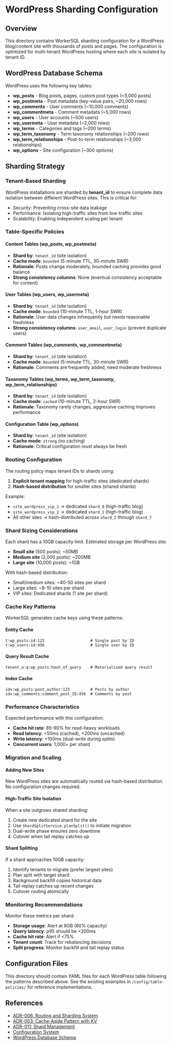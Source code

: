 # WordPress Sharding Configuration

## Overview

This directory contains WorkerSQL sharding configuration for a WordPress blog/content site with thousands of posts and pages. The configuration is optimized for multi-tenant WordPress hosting where each site is isolated by tenant ID.

## WordPress Database Schema

WordPress uses the following key tables:
- **wp_posts** - Blog posts, pages, custom post types (~5,000 posts)
- **wp_postmeta** - Post metadata (key-value pairs, ~20,000 rows)
- **wp_comments** - User comments (~10,000 comments)
- **wp_commentmeta** - Comment metadata (~5,000 rows)
- **wp_users** - User accounts (~500 users)
- **wp_usermeta** - User metadata (~2,000 rows)
- **wp_terms** - Categories and tags (~200 terms)
- **wp_term_taxonomy** - Term taxonomy relationships (~200 rows)
- **wp_term_relationships** - Post-to-term relationships (~3,000 relationships)
- **wp_options** - Site configuration (~300 options)

## Sharding Strategy

### Tenant-Based Sharding

WordPress installations are sharded by **tenant_id** to ensure complete data isolation between different WordPress sites. This is critical for:
- Security: Preventing cross-site data leakage
- Performance: Isolating high-traffic sites from low-traffic sites
- Scalability: Enabling independent scaling per tenant

### Table-Specific Policies

#### Content Tables (wp_posts, wp_postmeta)
- **Shard by**: `tenant_id` (site isolation)
- **Cache mode**: `bounded` (5-minute TTL, 30-minute SWR)
- **Rationale**: Posts change moderately, bounded caching provides good balance
- **Strong consistency columns**: None (eventual consistency acceptable for content)

#### User Tables (wp_users, wp_usermeta)
- **Shard by**: `tenant_id` (site isolation)
- **Cache mode**: `bounded` (10-minute TTL, 1-hour SWR)
- **Rationale**: User data changes infrequently but needs reasonable freshness
- **Strong consistency columns**: `user_email`, `user_login` (prevent duplicate users)

#### Comment Tables (wp_comments, wp_commentmeta)
- **Shard by**: `tenant_id` (site isolation)
- **Cache mode**: `bounded` (5-minute TTL, 30-minute SWR)
- **Rationale**: Comments are frequently added, need moderate freshness

#### Taxonomy Tables (wp_terms, wp_term_taxonomy, wp_term_relationships)
- **Shard by**: `tenant_id` (site isolation)
- **Cache mode**: `cached` (10-minute TTL, 2-hour SWR)
- **Rationale**: Taxonomy rarely changes, aggressive caching improves performance

#### Configuration Table (wp_options)
- **Shard by**: `tenant_id` (site isolation)
- **Cache mode**: `strong` (no caching)
- **Rationale**: Critical configuration must always be fresh

### Routing Configuration

The routing policy maps tenant IDs to shards using:
1. **Explicit tenant mapping** for high-traffic sites (dedicated shards)
2. **Hash-based distribution** for smaller sites (shared shards)

Example:
- `site_wordpress_vip_1` → dedicated `shard_0` (high-traffic blog)
- `site_wordpress_vip_2` → dedicated `shard_1` (high-traffic blog)
- All other sites → hash-distributed across `shard_2` through `shard_7`

### Shard Sizing Considerations

Each shard has a 10GB capacity limit. Estimated storage per WordPress site:
- **Small site** (500 posts): ~50MB
- **Medium site** (2,000 posts): ~200MB
- **Large site** (10,000 posts): ~1GB

With hash-based distribution:
- Small/medium sites: ~40-50 sites per shard
- Large sites: ~8-10 sites per shard
- VIP sites: Dedicated shards (1 site per shard)

### Cache Key Patterns

WorkerSQL generates cache keys using these patterns:

#### Entity Cache
```
t:wp_posts:id:123                    # Single post by ID
t:wp_users:id:456                    # Single user by ID
```

#### Query Result Cache
```
tenant_a:q:wp_posts:hash_of_query    # Materialized query result
```

#### Index Cache
```
idx:wp_posts:post_author:123         # Posts by author
idx:wp_comments:comment_post_ID:456  # Comments by post
```

### Performance Characteristics

Expected performance with this configuration:
- **Cache hit rate**: 85-90% for read-heavy workloads
- **Read latency**: <50ms (cached), <200ms (uncached)
- **Write latency**: <100ms (dual-write during splits)
- **Concurrent users**: 1,000+ per shard

### Migration and Scaling

#### Adding New Sites
New WordPress sites are automatically routed via hash-based distribution. No configuration changes required.

#### High-Traffic Site Isolation
When a site outgrows shared sharding:
1. Create new dedicated shard for the site
2. Use `ShardSplitService.planSplit()` to initiate migration
3. Dual-write phase ensures zero downtime
4. Cutover when tail replay catches up

#### Shard Splitting
If a shard approaches 10GB capacity:
1. Identify tenants to migrate (prefer largest sites)
2. Plan split with target shard
3. Background backfill copies historical data
4. Tail replay catches up recent changes
5. Cutover routing atomically

### Monitoring Recommendations

Monitor these metrics per shard:
- **Storage usage**: Alert at 8GB (80% capacity)
- **Query latency**: p95 should be <200ms
- **Cache hit rate**: Alert if <75%
- **Tenant count**: Track for rebalancing decisions
- **Split progress**: Monitor backfill and tail replay status

## Configuration Files

This directory should contain YAML files for each WordPress table following the patterns described above. See the existing examples in `/config/table-policies/` for reference implementations.

## References

- [ADR-006: Routing and Sharding System](../../docs/architecture/006-routing-sharding-system.md)
- [ADR-003: Cache-Aside Pattern with KV](../../docs/architecture/003-cache-aside-pattern.md)
- [ADR-011: Shard Management](../../docs/architecture/011-shard-management.md)
- [Configuration System](../../.github/instructions/configuration-system.instructions.md)
- [WordPress Database Schema](https://codex.wordpress.org/Database_Description)
